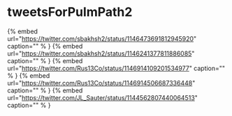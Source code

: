 # tweetsForPulmPath2

{% embed url="https://twitter.com/sbakhsh2/status/1146473691812945920"  caption="" % }
{% embed url="https://twitter.com/sbakhsh2/status/1146241377811886085"  caption="" % }
{% embed url="https://twitter.com/Rus13Co/status/1146914109201534977"  caption="" % }
{% embed url="https://twitter.com/Rus13Co/status/1146914506687336448"  caption="" % }
{% embed url="https://twitter.com/JL_Sauter/status/1144562807440064513"  caption="" % }
